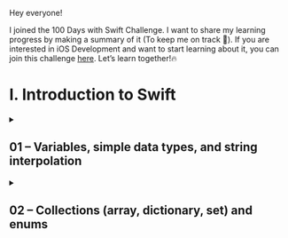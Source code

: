 Hey everyone!

I joined the 100 Days with Swift Challenge. I want to share my learning progress by making a summary of it (To keep me on track 🤭). If you are interested in iOS Development and want to start learning about it, you can join this challenge [here](https://www.hackingwithswift.com/100). 
Let’s learn together!🔥

# I. Introduction to Swift
<details>
    <summary><h2> 01 – Variables, simple data types, and string interpolation</h2></summary>

### Variables
- used to store a data and can be modified
- **```var```** keyword is used to **create a new variable** only for **the first time.** So, when we want to modify the value, we can just change the value directly.
- The value need to be wrapped with **quotation marks.**

```swift
var name = "Woody" // create a variable called "name" for the 1st time
name = "buzz" //modify the name to "buzz"
```

--- 

### Constants
- If variable value can be modified, constants can’t once they created.
- **```let```** keyword is used to create a constant.
- It is recommended to use constants when we don’t want to modify the values. By using constants, it help you to control any variables that you used so the important piece of stashed data won’t be removed or replaced at any point in the future.

```swift
let name = "Woody" // create a constant called "name"
name = "buzz" //error
```

--- 

### Simple Data Types
Swift is a type-safe language. What is it?
When we code, we able to create many variables with various data type. In swift, we **don’t have to define the data type** when creating a new variable, by assign it’s value, Swift will automatically assign its type. Also, the **variable type can’t be changed** after it’s already assigned. So, you will reminded if you assign different value to a variable. It will make you code safely, you won’t make a mistake while assigning different values.

- #### String
    - String is used when we want to use/create a group of letter (string). We can simply put it as text data.
    - **```String```** keyword is used to assign string data type
    
- #### Multi-line strings
  Standard string uses quotation marks, but it only allows you to make a single line of string. If you want to store more than 1 line of string, you can use **three double quote marks**.
    But, to store a multi-line strings format neatly, you need to end each line with a \. 
    
    ```swift
    var introduction = """ 
    Hello, I'm Woddy\
    This is the second line of my introduction\
    """

    //Without "\", your string will be "Hello, I'm Woddy\This is the second line of my introduction" when printed.
    
    ```
    
- #### Integer
    - Integer is used when we want to use/create numbers. Like it’s name, it stores non-fractional values.
    - **```Int```** keyword is used to assign integer data type
    - In swift, we can separate large number as thousands separators to make it easier to read with underscore (it won’t affect anything of your code).
    
    ```swift
    var number1 = 70000
    var number2 = 70_000
    
    //both has the same value & acceptable
    ```
    
- #### Doubles
    - Double is similar with integer, but it is a different type! Double holds fractional values. Double is short of “double-precision floating-point number”. Such a long name though 😭.
    - **```Double```** keyword is used to assign integer data type
    
- #### Booleans
    - Booleans is used to hold either true or false. Yes, it only have 2 values option.
    - **```Bool```** keyword is used to assign integer data type

--- 
    
### String Interpolation
This is one of Swift feature that allows you put the variables inside your string. You just need to wrap the variables with **backslash**, followed by **parentheses**.

```swift
var age = 8
var string = "Woody is \(age) years old"
```
</details>


<details>
    <summary><h2> 02 –  Collections (array, dictionary, set) and enums </h2></summary>

### Collections
1. #### Arrays
    - Collections of values which have the same type.
    - Swift array is able to store different type of value. You can use “Any” as the type annotation.
    - Array starts and ends with brackets, each item is separated with comma
        
        ```swift
        let grape = "Purple Grape"
        let apple = "Green Apple"
        let melon = "Yellow Melon"
        
        let fruits = [grape, apple, melon]
        let myFruits : [String]= [grape, melon] // if use type annotations
        
        let mixedData : [Any] = ["Hello", 0, "This is text", 0.93]
        ```
        
    - If you want to read/access an item in specific index, you just need to put the numerical position:
        *array index starts from 0 (zero-based), and your code will crash if you use an invalid index*
        
        ```swift
        // read an item in index 1 which is apple
        fruits[1] 
        fruits[5] //error, because the array only have 3 items, so max index number is 2
        ```
    
2. #### Sets
    - Similar with array, but:
        - All items is unique, **no duplicate items**
        - The items are **not stored in any order**, they are stored automatically by system based on efficiency
        - We can make sets from arrays
        
        ```swift
        //make a set from array
        let colors = ["red", "green"]
        let myColors = Set(colors)
        
        //make a set directly
        let rainbow = Set(["red", "yellow", "green"])
        let rainbow = Set(["red", "yellow", "green", "red"]) // the second entry of "red" is ignored
        ```

  
        *If you need to check if “a value” exist, you can use sets. Sets have better optimization in searching instead of array which need to search all over the index start from the first index.*
         
        *Example: search a word in dictionary, phone number in contact list, etc.*
        
3. #### Tuples
    - Similar with arrays, but:
        - The **size is fixed**, can’t be added or removed.
        - The **item value** **can** be **changed**, but the **item** **type can’t**.
        - The item can be **access using its numerical position or name**.
        - You can assume **tuple** as an **object**, and **the items** as the object’s **properties/ attributes**.

    
    ```swift
    var randomValue = (2, 1, 6, 3, 9)
    
    var movie = (title:"Coda", dateReleased:"2021", genre:"comedy-drama")
    
    //access the items/properties
    movie.0 // result:"Coda", because it accessed the 1st item which is title
    movie.title //result:"Coda", because it accessed the item name directly
    ```
    
    *Tuple’s item **can be accessed by the position number or the item name**. It **better to store different type** of value in tuple, because it would be confusing and ugly if you combines multiple data types in an array.*
  
    **When to use?**
    **- Tuple:** store a specific & fixed collection of related values 
    **- Sets:** store an unique values, and need to search the item very quickly
    **- Array:** store a collection of values that accept duplicates, the order of the items matters

4. #### Dictionaries
    - Similar with arrays, but:
        - The item stored using a name or identifiers. The item identifiers is called **```key```**.
        - The items **not store in an index**. So, You call the items with the key, not the index.
        
        ```swift
        let finalScore = [
            "Student1": 90,
            "Student2": 80,
        ]
        
        finalScore["Student1"] // get the final score of Student1
        
        // use type annotation
        let finalScore : [Int]= [
            "Student1": 90,
            "Student2": 80,
        ]
        ```
        
    - ##### Default values in dictionary
        When we ask for a value of key that doesn’t exist, it will returns a **nil** value. We can use “default” to get back an default value when the data we want is not exist. It’s like a “backup value”.
        
        ```swift
        let finalScore = [
            "Student1": 90,
            "Student2": 80,
        ]
        finalScore["Student3", default:0] // get the default value "0" instead of nil because Student3 didn't exist
        ```
        
      *Default value is optional, based on your need.*
        
---

### Creating Empty Collections
Here is the syntax of creating empty collections:

1. #### Array
    *Array can be created using Swift special syntax or angle bracket syntax*
    
    ```swift
    //swift special syntax
    var myArray : [Int] = []
    var myArray = [Int]()
    
    //angle bracket syntax
    var myArray = Array<Int>()
    ```
    
2. #### Dictionary
    *Same with array, dictionary can be created using Swift special syntax or angle bracket syntax*
    
    ```swift
    //swift special syntax
    var myDictionary = [String: String]()
    var myDictionary [String: String] = [:]
    
    //angle bracket syntax
    var myDictionary = Dictionary<String, String>()
    
    //add items 
    myDictionary["EN"] = "English"
    ```
    
3. #### Set
    *Set only can be created using angle bracket syntax*
    
    ```swift
    var mySet = Array<Int>()
    ```
    
4. #### Tuple
    *It’s rare to use an “empty tuple”, because we need to set the items directly when creating it. But, we can model a missing tuple value. We need to make the tuple **optional**.*
    
    ```swift
    var myTuple: (key: String, val: Int)? = nil
    ```
    
    *Note: There is an empty tuple, but it used as the return type of function void (function that return nothing)*     
    [Swift: Declaring empty tuples](https://stackoverflow.com/questions/33357892/swift-declaring-empty-tuples)
    

> *An empty array can help you to calculate your data, especially when you don’t know or didn’t have any data at first.*

---

### Enumerations (enums)

- It is a way to define a group of related values to makes them easier to use.
- It helps you decrease the ambiguity of your code.
- For example, we need a value to represent whether the process is success or not. We define “success” value when it succeed and “fail” when it failed. Then, we accidentally use different naming, we use “succeed” value to define success. It will create a new meaning, and it defines 2 value to define the process is success.
    
    ```swift
    // manually define the value 
    let result = "fail"
    let result2 = "success"
    let result3 = "succeed"
    
    // grouped the values as a group of result desc using enum
    enum Result {
        case success
        case failure
    }
    let result4 = Result.failure
    ```
    
    *This prevent you from accidentally using different strings each time.*
    
- #### Associated Values
    We can add **additional information** to an enum case.
    
    ```swift
    enum Activity {
        case bored
        case running(destination: String)
        case talking(topic: String)
        case singing(volume: Int)
    }
    
    let sing = Activity.singing(volume: 5) // The activity is singing with volume 5 db (desibel)
    ```
    
- #### Raw Values
    Raw value used to add a “**meaning**” of an enum case.

  
    - Define the type of raw values after the variable name.
    - In case of number type of raw value, Swift automatically assign each case with a number starts from 0. If you just set an integer value on the first item only, the rest will automatically generated. But it only works in Integer value only.
    
    ```swift
    // Integer type
    enum Priority: Int {
        case low = 1
        case medium
        case high
    }
    Priority(rawValue: 2) // returns "medium"
    
    // Double type
    enum Priority: Double {
        case low = 1
        case medium
        case high
    }
    Priority(rawValue: 2) // returns "medium"
    Priority(rawValue: 2.0) // returns "medium"
    Priority(rawValue: 2.7) // returns nil
    ```
    
    ```swift
    // Do not do this! It'll give you error!
    enum Priority: Double {
        case low = 1.5
        case medium
        case high
    }
    
    // instead do this
    enum Priority: Double {
        case low = 1.0
        case medium = 2.5
        case high = 5
    }
    ```
    
</details>




